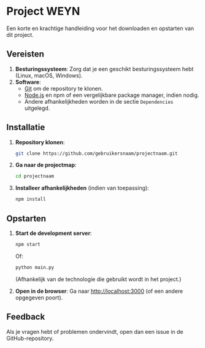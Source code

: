 # Project WEYN

Een korte en krachtige handleiding voor het downloaden en opstarten van dit project.

## Vereisten

1. **Besturingssysteem**: Zorg dat je een geschikt besturingssysteem hebt (Linux, macOS, Windows).
2. **Software**:
   - [Git](https://git-scm.com/) om de repository te klonen.
   - [Node.js](https://nodejs.org/) en npm of een vergelijkbare package manager, indien nodig.
   - Andere afhankelijkheden worden in de sectie `Dependencies` uitgelegd.

## Installatie

1. **Repository klonen**:
   ```bash
   git clone https://github.com/gebruikersnaam/projectnaam.git
   ```
2. **Ga naar de projectmap**:
   ```bash
   cd projectnaam
   ```

3. **Installeer afhankelijkheden** (indien van toepassing):
   ```bash
   npm install
   ```

## Opstarten

1. **Start de development server**:
   ```bash
   npm start
   ```
   Of:
   ```bash
   python main.py
   ```
   (Afhankelijk van de technologie die gebruikt wordt in het project.)

2. **Open in de browser**:
   Ga naar [http://localhost:3000](http://localhost:3000) (of een andere opgegeven poort).

## Feedback

Als je vragen hebt of problemen ondervindt, open dan een issue in de GitHub-repository.
